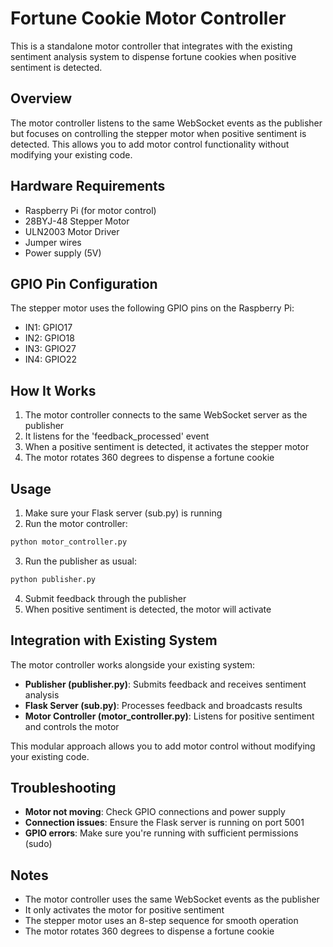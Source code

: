 # Fortune Cookie Motor Controller

This is a standalone motor controller that integrates with the existing sentiment analysis system to dispense fortune cookies when positive sentiment is detected.

## Overview

The motor controller listens to the same WebSocket events as the publisher but focuses on controlling the stepper motor when positive sentiment is detected. This allows you to add motor control functionality without modifying your existing code.

## Hardware Requirements

- Raspberry Pi (for motor control)
- 28BYJ-48 Stepper Motor
- ULN2003 Motor Driver
- Jumper wires
- Power supply (5V)

## GPIO Pin Configuration

The stepper motor uses the following GPIO pins on the Raspberry Pi:
- IN1: GPIO17
- IN2: GPIO18
- IN3: GPIO27
- IN4: GPIO22

## How It Works

1. The motor controller connects to the same WebSocket server as the publisher
2. It listens for the 'feedback_processed' event
3. When a positive sentiment is detected, it activates the stepper motor
4. The motor rotates 360 degrees to dispense a fortune cookie

## Usage

1. Make sure your Flask server (sub.py) is running
2. Run the motor controller:
```bash
python motor_controller.py
```
3. Run the publisher as usual:
```bash
python publisher.py
```
4. Submit feedback through the publisher
5. When positive sentiment is detected, the motor will activate

## Integration with Existing System

The motor controller works alongside your existing system:

- **Publisher (publisher.py)**: Submits feedback and receives sentiment analysis
- **Flask Server (sub.py)**: Processes feedback and broadcasts results
- **Motor Controller (motor_controller.py)**: Listens for positive sentiment and controls the motor

This modular approach allows you to add motor control without modifying your existing code.

## Troubleshooting

- **Motor not moving**: Check GPIO connections and power supply
- **Connection issues**: Ensure the Flask server is running on port 5001
- **GPIO errors**: Make sure you're running with sufficient permissions (sudo)

## Notes

- The motor controller uses the same WebSocket events as the publisher
- It only activates the motor for positive sentiment
- The stepper motor uses an 8-step sequence for smooth operation
- The motor rotates 360 degrees to dispense a fortune cookie 
